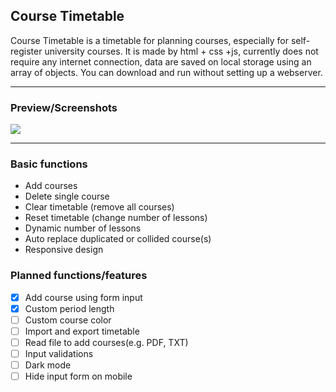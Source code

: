 ## Course Timetable
Course Timetable is a timetable for planning courses, especially for self-register university courses.
It is made by html + css +js, currently does not require any internet connection, data are saved on local storage using an array of objects.
You can download and run without setting up a webserver.


------------

### Preview/Screenshots

[![](https://i.ibb.co/5R8Wk2r/screenshot-1577269676919.png)](https://i.ibb.co/5R8Wk2r/screenshot-1577269676919.png)

------------

### Basic functions
- Add courses
- Delete single course
- Clear timetable (remove all courses)
- Reset timetable (change number of lessons)
- Dynamic number of lessons
- Auto replace duplicated or collided course(s)
- Responsive design

### Planned functions/features
- [x] Add course using form input
- [x] Custom period length
- [ ] Custom course color
- [ ] Import and export timetable
- [ ] Read file to add courses(e.g. PDF, TXT)
- [ ] Input validations
- [ ] Dark mode
- [ ] Hide input form on mobile
